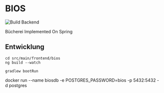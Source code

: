 # BIOS

![Build Backend](https://github.com/VincentDroppelmann/BIOS/workflows/Build%20Backend/badge.svg)

Bücherei Implemented On Spring

## Entwicklung

```
cd src/main/frontend/bios
ng build --watch
```

```
gradlew bootRun
```


docker run --name biosdb -e POSTGRES_PASSWORD=bios -p 5432:5432 -d postgres
